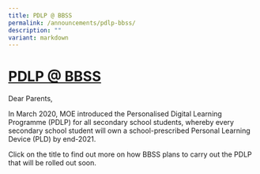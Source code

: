 ```yaml
---
title: PDLP @ BBSS
permalink: /announcements/pdlp-bbss/
description: ""
variant: markdown
---
```

# <a href="https://sites.google.com/moe.edu.sg/bbsspdlp/pdlp" target="_blank">PDLP @ BBSS</a>

Dear Parents,

In March 2020, MOE introduced the Personalised Digital Learning Programme (PDLP) for all secondary school students, whereby every secondary school student will own a school-prescribed Personal Learning Device (PLD) by end-2021.  

Click on the title to find out more on how BBSS plans to carry out the PDLP that will be rolled out soon.